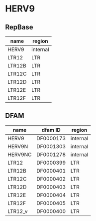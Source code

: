 # HERV9

## RepBase

| name | region |
| --- | --- |
| HERV9 | internal |
| LTR12 | LTR |
| LTR12B | LTR |
| LTR12C | LTR |
| LTR12D | LTR |
| LTR12E | LTR |
| LTR12F | LTR |

## DFAM

| name | dfam ID | region |
| --- | --- | --- |
| HERV9 | DF0000173 | internal |
| HERV9N | DF0001303 | internal |
| HERV9NC | DF0001278 | internal |
| LTR12 | DF0000399 | LTR |
| LTR12B | DF0000401 | LTR |
| LTR12C | DF0000402 | LTR |
| LTR12D | DF0000403 | LTR |
| LTR12E | DF0000404 | LTR |
| LTR12F | DF0000405 | LTR |
| LTR12_v | DF0000400 | LTR |

